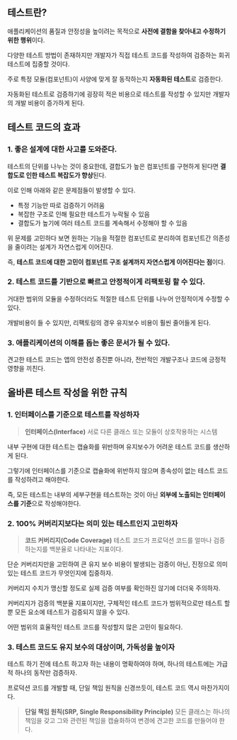 ## 테스트란?

애플리케이션의 품질과 안정성을 높이려는 목적으로 **사전에 결함을 찾아내고 수정하기 위한 행위**이다.

다양한 테스트 방법이 존재하지만 개발자가 직접 테스트 코드를 작성하여 검증하는 회귀 테스트에 집중할 것이다.

주로 특정 모듈(컴포넌트)이 사양에 맞게 잘 동작하는지 **자동화된 테스트**로 검증한다.

자동화된 테스트로 검증하기에 굉장히 적은 비용으로 테스트를 작성할 수 있지만 개발자의 개발 비용이 증가하게 된다.

## 테스트 코드의 효과

### 1. 좋은 설계에 대한 사고를 도와준다.

테스트의 단위를 나누는 것이 중요한데, 결합도가 높은 컴포넌트를 구현하게 된다면 **결합도로 인한 테스트 복잡도가 향상**된다.

이로 인해 아래와 같은 문제점들이 발생할 수 있다.

- 특정 기능만 따로 검증하기 어려움
- 복잡한 구조로 인해 필요한 테스트가 누락될 수 있음
- 결합도가 높기에 여러 테스트 코드를 계속해서 수정해야 할 수 있음

위 문제를 고민하다 보면 원하는 기능을 적절한 컴포넌트로 분리하여 컴포넌트간 의존성을 줄이려는 설계가 자연스럽게 이어진다.

즉, **테스트 코드에 대한 고민이 컴포넌트 구조 설계까지 자연스럽게 이어진다는 점**이다.

### 2. 테스트 코드를 기반으로 빠르고 안정적이게 리팩토링 할 수 있다.

거대한 범위의 모듈을 수정하더라도 적절한 테스트 단위를 나누어 안정적이게 수정할 수 있다.

개발비용이 들 수 있지만, 리팩토링의 경우 유지보수 비용이 훨씬 줄어들게 된다.

### 3. 애플리케이션의 이해를 돕는 좋은 문서가 될 수 있다.

견고한 테스트 코드는 앱의 안전성 증진뿐 아니라, 전반적인 개발구조나 코드에 긍정적 영향을 끼친다.

## 올바른 테스트 작성을 위한 규칙

### 1. 인터페이스를 기준으로 테스트를 작성하자

> **인터페이스(Interface)**
> 서로 다른 클래스 또는 모듈이 상호작용하는 시스템

내부 구현에 대한 테스트는 캡슐화를 위반하며 유지보수가 어려운 테스트 코드를 생산하게 된다.

그렇기에 인터페이스를 기준으로 캡슐화에 위반하지 않으며 종속성이 없는 테스트 코드를 작성하려고 해야한다.

즉, 모든 테스트는 내부의 세부구현을 테스트하는 것이 아닌 **외부에 노출되는 인터페이스를 기준**으로 작성해야한다.

### 2. 100% 커버리지보다는 의미 있는 테스트인지 고민하자

> **코드 커버리지(Code Coverage)**
> 테스트 코드가 프로덕션 코드를 얼마나 검증하는지를 백분율로 나타내는 지표이다.

단순 커버리지만을 고민하여 큰 유지 보수 비용이 발생되는 검증이 아닌, 진정으로 의미 있는 테스트 코드가 무엇인지에 집중하자.

커버리지 수치가 맹신할 정도로 실제 검증 여부를 확인하진 않기에 더더욱 주의하자.

커버리지가 검증의 백분율 지표이지만, 구체적인 테스트 코드가 범위적으로만 테스트 할 뿐 모든 요소에 테스트가 검증되지 않을 수 있다.

어떤 범위의 효율적인 테스트 코드를 작성할지 많은 고민이 필요하다.

### 3. 테스트 코드도 유지 보수의 대상이며, 가독성을 높이자

테스트 하기 전에 테스트 하고자 하는 내용이 명확하여야 하며, 하나의 테스트에는 가급적 하나의 동작만 검증하자.

프로덕션 코드를 개발할 때, 단일 책임 원칙을 신경쓰듯이, 테스트 코드 역시 마찬가지이다.

> **단일 책임 원칙(SRP, Single Responsibility Principle)**
> 모든 클래스는 하나의 책임을 갖고 그와 관련된 책임을 캡슐화하여 변경에 견고한 코드를 만들어야 한다.
